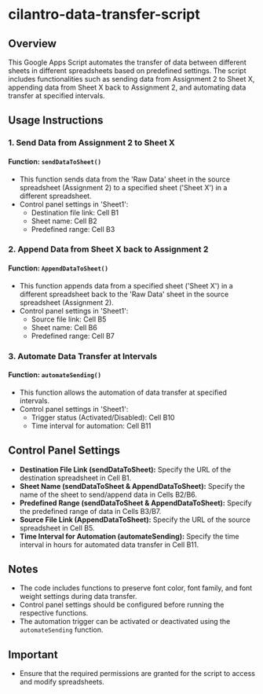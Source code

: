 # cilantro-data-transfer-script

## Overview

This Google Apps Script automates the transfer of data between different sheets in different spreadsheets based on predefined settings. The script includes functionalities such as sending data from Assignment 2 to Sheet X, appending data from Sheet X back to Assignment 2, and automating data transfer at specified intervals.

## Usage Instructions

### 1. Send Data from Assignment 2 to Sheet X

#### Function: `sendDataToSheet()`

- This function sends data from the 'Raw Data' sheet in the source spreadsheet (Assignment 2) to a specified sheet ('Sheet X') in a different spreadsheet.
- Control panel settings in 'Sheet1':
  - Destination file link: Cell B1
  - Sheet name: Cell B2
  - Predefined range: Cell B3

### 2. Append Data from Sheet X back to Assignment 2

#### Function: `AppendDataToSheet()`

- This function appends data from a specified sheet ('Sheet X') in a different spreadsheet back to the 'Raw Data' sheet in the source spreadsheet (Assignment 2).
- Control panel settings in 'Sheet1':
  - Source file link: Cell B5
  - Sheet name: Cell B6
  - Predefined range: Cell B7

### 3. Automate Data Transfer at Intervals

#### Function: `automateSending()`

- This function allows the automation of data transfer at specified intervals.
- Control panel settings in 'Sheet1':
  - Trigger status (Activated/Disabled): Cell B10
  - Time interval for automation: Cell B11

## Control Panel Settings

- **Destination File Link (sendDataToSheet):** Specify the URL of the destination spreadsheet in Cell B1.
- **Sheet Name (sendDataToSheet & AppendDataToSheet):** Specify the name of the sheet to send/append data in Cells B2/B6.
- **Predefined Range (sendDataToSheet & AppendDataToSheet):** Specify the predefined range of data in Cells B3/B7.
- **Source File Link (AppendDataToSheet):** Specify the URL of the source spreadsheet in Cell B5.
- **Time Interval for Automation (automateSending):** Specify the time interval in hours for automated data transfer in Cell B11.

## Notes

- The code includes functions to preserve font color, font family, and font weight settings during data transfer.
- Control panel settings should be configured before running the respective functions.
- The automation trigger can be activated or deactivated using the `automateSending` function.

## Important

- Ensure that the required permissions are granted for the script to access and modify spreadsheets.

